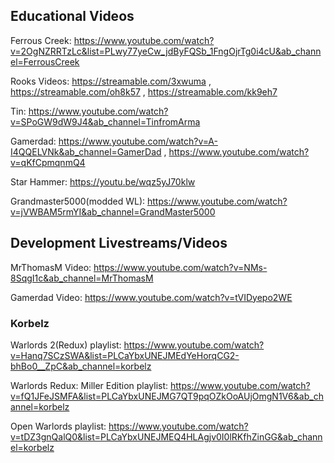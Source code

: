## Educational Videos

Ferrous Creek: https://www.youtube.com/watch?v=2OgNZRRTzLc&list=PLwy77yeCw_jdByFQSb_1FngOjrTg0i4cU&ab_channel=FerrousCreek

Rooks Videos: https://streamable.com/3xwuma , https://streamable.com/oh8k57 , https://streamable.com/kk9eh7

Tin: https://www.youtube.com/watch?v=SPoGW9dW9J4&ab_channel=TinfromArma

Gamerdad: https://www.youtube.com/watch?v=A-I4QQELVNk&ab_channel=GamerDad , https://www.youtube.com/watch?v=qKfCpmqnmQ4

Star Hammer: https://youtu.be/wqz5yJ70klw

Grandmaster5000(modded WL): https://www.youtube.com/watch?v=jVWBAM5rmYI&ab_channel=GrandMaster5000


## Development Livestreams/Videos

MrThomasM Video: https://www.youtube.com/watch?v=NMs-8SqgI1c&ab_channel=MrThomasM

Gamerdad Video: https://www.youtube.com/watch?v=tVIDyepo2WE

### Korbelz

Warlords 2(Redux) playlist: https://www.youtube.com/watch?v=Hanq7SCzSWA&list=PLCaYbxUNEJMEdYeHorqCG2-bhBo0__ZpC&ab_channel=korbelz

Warlords Redux: Miller Edition playlist: https://www.youtube.com/watch?v=fQ1JFeJSMFA&list=PLCaYbxUNEJMG7QT9pqOZkOoAUjOmgN1V6&ab_channel=korbelz

Open Warlords playlist: https://www.youtube.com/watch?v=tDZ3gnQalQ0&list=PLCaYbxUNEJMEQ4HLAgjv0I0lRKfhZinGG&ab_channel=korbelz







